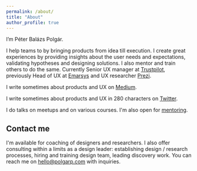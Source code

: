 ```yaml
---
permalink: /about/
title: "About"
author_profile: true
---
```


I’m Péter Balázs Polgár.

I help teams to by bringing products from idea till execution. I create great experiences by providing insights about the user needs and expectations, validating hypotheses and designing solutions. I also mentor and train others to do the same. Currently Senior UX manager at [Trustpilot](https://www.trustpilot.com/), previously Head of UX at [Emarsys](https://emarsys.com/) and UX researcher [Prezi](https://prezi.com/).

I write sometimes about products and UX on [Medium](https://medium.com/@polgarp).

I write sometimes about products and UX in 280 characters on [Twitter](https://twitter.com/polgarp).

I do talks on meetups and on various courses. I'm also open for [mentoring](http://uxcoffeehours.com/).

## Contact me

I'm available for coaching of designers and researchers. I also offer consulting within a limits as a design leader: establishing design / research processes, hiring and training design team, leading discovery work. You can reach me on [hello@polgarp.com](mailto:hello@polgarp.com) with inquiries.
